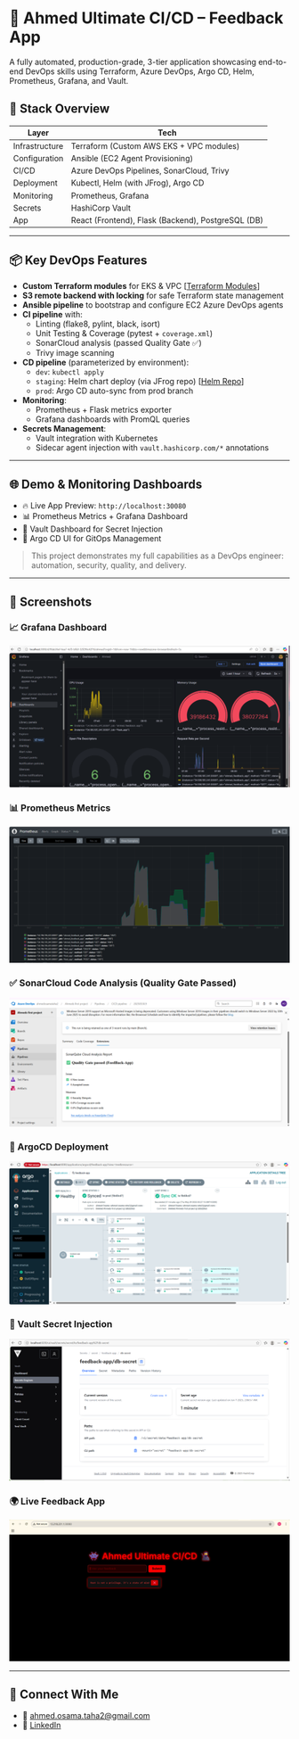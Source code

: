 # 🚀 Ahmed Ultimate CI/CD – Feedback App

A fully automated, production-grade, 3-tier application showcasing end-to-end DevOps skills using Terraform, Azure DevOps, Argo CD, Helm, Prometheus, Grafana, and Vault.

## 🧰 Stack Overview

| Layer        | Tech                                     |
|--------------|------------------------------------------|
| Infrastructure | Terraform (Custom AWS EKS + VPC modules) |
| Configuration | Ansible (EC2 Agent Provisioning)         |
| CI/CD        | Azure DevOps Pipelines, SonarCloud, Trivy |
| Deployment   | Kubectl, Helm (with JFrog), Argo CD       |
| Monitoring   | Prometheus, Grafana                       |
| Secrets      | HashiCorp Vault                           |
| App          | React (Frontend), Flask (Backend), PostgreSQL (DB) |

---

## 📦 Key DevOps Features

- **Custom Terraform modules** for EKS & VPC [[Terraform Modules](https://github.com/Ahmed-Osama-Taha/EKS-VPC-Terraform-Modules.git)]
- **S3 remote backend with locking** for safe Terraform state management
- **Ansible pipeline** to bootstrap and configure EC2 Azure DevOps agents
- **CI pipeline** with:
  - Linting (flake8, pylint, black, isort)
  - Unit Testing & Coverage (pytest + `coverage.xml`)
  - SonarCloud analysis (passed Quality Gate ✅)
  - Trivy image scanning
- **CD pipeline** (parameterized by environment):
  - `dev`: `kubectl apply`
  - `staging`: Helm chart deploy (via JFrog repo) [[Helm Repo](https://trial5x3qdq.jfrog.io/ui/native/ahmed-helm-repo-helm-local/)]
  - `prod`: Argo CD auto-sync from prod branch
- **Monitoring**:
  - Prometheus + Flask metrics exporter
  - Grafana dashboards with PromQL queries
- **Secrets Management**:
  - Vault integration with Kubernetes
  - Sidecar agent injection with `vault.hashicorp.com/*` annotations

---

## 🌐 Demo & Monitoring Dashboards

- 🔥 Live App Preview: `http://localhost:30080`
- 📊 Prometheus Metrics + Grafana Dashboard
- 🔐 Vault Dashboard for Secret Injection
- 🎯 Argo CD UI for GitOps Management

> This project demonstrates my full capabilities as a DevOps engineer: automation, security, quality, and delivery.

---

## 📸 Screenshots

### 📈 Grafana Dashboard  
![alt text](image-3.png)

### 📊 Prometheus Metrics  
![alt text](image-2.png)

### ✅ SonarCloud Code Analysis (Quality Gate Passed) 
![alt text](image-1.png)

### 🚀 ArgoCD Deployment  
![alt text](image.png)

### 🔐 Vault Secret Injection  
![alt text](image-4.png)

### 🌍 Live Feedback App  
![alt text](image-5.png)

---

## 🤝 Connect With Me

- 📧 ahmed.osama.taha2@gmail.com
- 💼 [LinkedIn](https://www.linkedin.com/in/ahmedosamataha)








